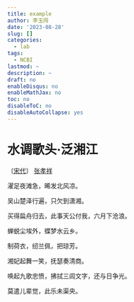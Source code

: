 ```yaml
---
title: example
author: 李玉闯
date: '2023-08-28'
slug: []
categories:
  - lab
tags:
  - NCBI
lastmod: ~
description: ~
draft: no
enableDisqus: no
enableMathJax: no
toc: no
disableToC: no
disableAutoCollapse: yes
---
```


# 水调歌头·泛湘江

〔[宋代](https://www.zuowenxue.com/gushi/songdai/)〕
[张孝祥](https://www.zuowenxue.com/zuozhe/22284.html)
		

濯足夜滩急，晞发北风凉。

吴山楚泽行遍，只欠到潇湘。

买得扁舟归去，此事天公付我，六月下沧浪。

蝉蜕尘埃外，蝶梦水云乡。

制荷衣，纫兰佩，把琼芳。

湘妃起舞一笑，抚瑟奏清商。

唤起九歌忠愤，拂拭三闾文字，还与日争光。

莫遣儿辈觉，此乐未渠央。

				
